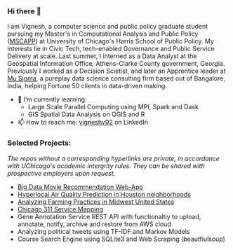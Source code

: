 ### Hi there 👋

I am Vignesh, a computer science and public policy graduate student pursuing my Master's in Computational Analysis and Public Policy ([MSCAPP](https://capp.uchicago.edu/)) at University of Chicago's Harris School of Public Policy. My interests lie in Civic Tech, tech-enabled Governance and Public Service Delivery at scale. Last summer, I interned as a Data Analyst at the Geospatial Information Office, Athens-Clarke County government, Georgia. Previously I worked as a Decision Scietist, and later an Apprentice leader at [Mu Sigma](https://www.mu-sigma.com/), a pureplay data science consulting firm based out of Bangalore, India, helping Fortune 50 clients in data-driven making.

- 🌱 I’m currently learning:
  - Large Scale Parallel Computing using MPI, Spark and Dask
  - GIS Spatial Data Analysis on QGIS and R
- 📫 How to reach me: [vigneshv92](https://www.linkedin.com/in/vigneshv92/) on LinkedIn

### Selected Projects:
*The repos without a corresponding hyperlinks are private, in accordance with UChicago's academic intergrity rules. They can be shared with prospective employers upon request.*

- [Big Data Movie Recommendation Web-App](https://github.com/v4vigtory/Big-Data-Movie-Recommendation-App)
- [Hyperlocal Air Quality Prediction in Houston neighborhoods](https://github.com/v4vigtory/Hyperlocal-Air-Quality-Prediction-in-Houston-neighborhoods)
- [Analyzing Farming Practices in Midwest United States](https://github.com/v4vigtory/Analyzing-Farming-Practices-in-Midwest-United-States)
- [Chicago 311 Service Mapping](https://github.com/v4vigtory/Chicago-311-Service-Mapping)
- Gene Annotation Service REST API with functionaltiy to upload, annotate, notify, archive and restore from AWS cloud
- Analyzing political tweets using TF-IDF and Markov Models
- Course Search Engine using SQLite3 and Web Scraping (beautfiulsoup)

<!--
**v4vigtory/v4vigtory** is a ✨ _special_ ✨ repository because its `README.md` (this file) appears on your GitHub profile.

Here are some ideas to get you started:

- 🔭 I’m currently working on ...
- 🌱 I’m currently learning ...
- 👯 I’m looking to collaborate on ...
- 🤔 I’m looking for help with ...
- 💬 Ask me about ...
- 📫 How to reach me: ...
- 😄 Pronouns: ...
- ⚡ Fun fact: ...
-->
